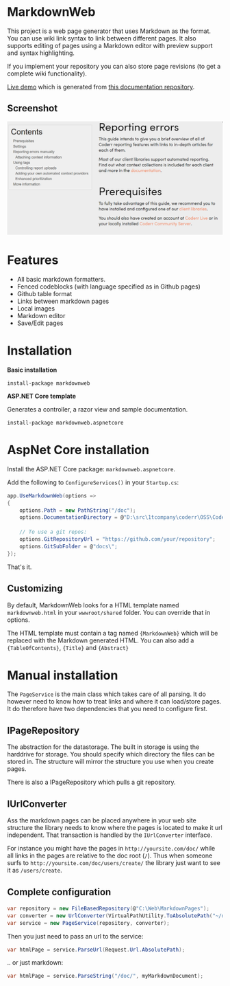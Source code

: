 # MarkdownWeb

This project is a web page generator that uses Markdown as the format. You can use wiki link syntax
to link between different pages. It also supports editing of pages using a Markdown editor with preview support and syntax highlighting.

If you implement your repository you can also store page revisions (to get a complete wiki functionality).


[Live demo](http://coderr.io/documentation/) which is generated from [this documentation repository](https://github.com/coderrio/coderr.documentation).

## Screenshot

![](docs/screenshot.png)

# Features

* All basic markdown formatters.
* Fenced codeblocks (with language specified as in Github pages)
* Github table format
* Links between markdown pages
* Local images
* Markdown editor
* Save/Edit pages

# Installation

**Basic installation**

    install-package markdownweb
	
**ASP.NET Core template**

Generates a controller, a razor view and sample documentation.

    install-package markdownweb.aspnetcore

	
# AspNet Core installation

Install the ASP.NET Core package: `markdownweb.aspnetcore`.

Add the following to `ConfigureServices()` in your `Startup.cs`:

```csharp
app.UseMarkdownWeb(options =>
{
    options.Path = new PathString("/doc");
    options.DocumentationDirectory = @"D:\src\1tcompany\coderr\OSS\Coderr.Documentation\docs";

    // To use a git repos:
    options.GitRepositoryUrl = "https://github.com/your/repository";
    options.GitSubFolder = @"docs\";
});
```

That's it.

## Customizing

By default, MarkdownWeb looks for a HTML template named `markdownweb.html` in your `wwwroot/shared` folder. You can override that in options.

The HTML template must contain a tag named `{MarkdownWeb}` which will be replaced with the Markdown generated HTML. You can also add a `{TableOfContents}`, `{Title}` and `{Abstract}`

# Manual installation
	
The `PageService` is the main class which takes care of all parsing. It do however need to know how to treat links and 
where it can load/store pages. It do therefore have two dependencies that you need to configure first.

## IPageRepository

The abstraction for the datastorage. The built in storage is using the harddrive for storage. You should specify which directory
the files can be stored in. The structure will mirror the structure you use when you create pages.

There is also a IPageRepository which pulls a git repository.

## IUrlConverter

Ass the markdown pages can be placed anywhere in your web site structure the library needs to know where the pages is located to make it
url independent. That transaction is handled by the `IUrlConverter` interface.

For instance you might have the pages in `http://yoursite.com/doc/` while all links in the pages are relative to the doc root (`/`). Thus
when someone surfs to `http://yoursite.com/doc/users/create/` the library just want to see it as `/users/create`.

## Complete configuration

```csharp
var repository = new FileBasedRepository(@"C:\Web\MarkdownPages");
var converter = new UrlConverter(VirtualPathUtility.ToAbsolutePath("~/doc/"));
var service = new PageService(repository, converter);
```

Then you just need to pass an url to the service:

```csharp
var htmlPage = service.ParseUrl(Request.Url.AbsolutePath);
```

.. or just markdown:

```csharp
var htmlPage = service.ParseString("/doc/", myMarkdownDocument);
```


